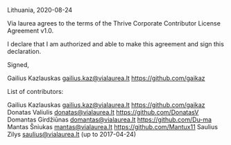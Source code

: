 Lithuania, 2020-08-24

Via laurea agrees to the terms of the Thrive Corporate Contributor License
Agreement v1.0.

I declare that I am authorized and able to make this agreement and sign this
declaration.

Signed,

Gailius Kazlauskas gailius.kaz@vialaurea.lt https://github.com/gaikaz

List of contributors:

Gailius Kazlauskas gailius.kaz@vialaurea.lt https://github.com/gaikaz
Donatas Valiulis donatas@vialaurea.lt https://github.com/DonatasV
Domantas Girdžiūnas domantas@vialaurea.lt https://github.com/Du-ma
Mantas Šniukas mantas@vialaurea.lt https://github.com/Mantux11
Saulius Zilys saulius@vialaurea.lt (up to 2017-04-24)

